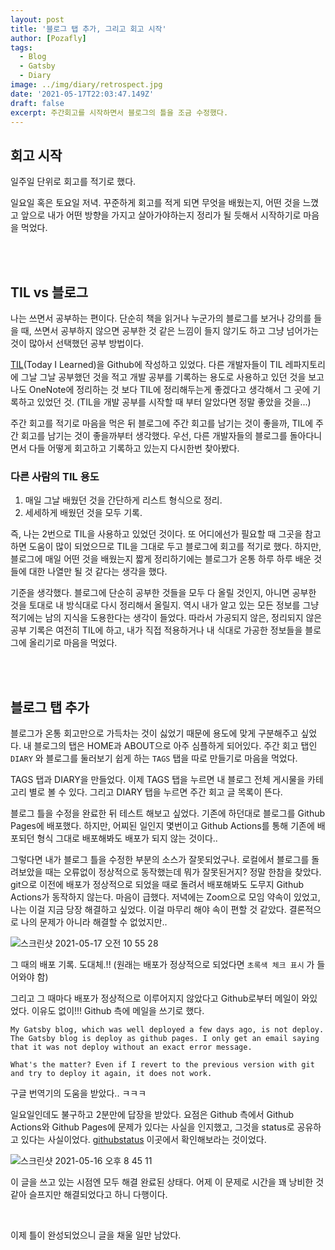 ```yaml
---
layout: post
title: '블로그 탭 추가, 그리고 회고 시작'
author: [Pozafly]
tags:
  - Blog
  - Gatsby
  - Diary
image: ../img/diary/retrospect.jpg
date: '2021-05-17T22:03:47.149Z'
draft: false
excerpt: 주간회고를 시작하면서 블로그의 틀을 조금 수정했다.
---
```


## 회고 시작

일주일 단위로 회고를 적기로 했다.

일요일 혹은 토요일 저녁. 꾸준하게 회고를 적게 되면 무엇을 배웠는지, 어떤 것을 느꼈고 앞으로 내가 어떤 방향을 가지고 살아가야하는지 정리가 될 듯해서 시작하기로 마음을 먹었다.

<br/>

<br/>

## TIL vs 블로그

나는 쓰면서 공부하는 편이다. 단순히 책을 읽거나 누군가의 블로그를 보거나 강의를 들을 때, 쓰면서 공부하지 않으면 공부한 것 같은 느낌이 들지 않기도 하고 그냥 넘어가는 것이 많아서 선택했던 공부 방법이다.

[TIL](https://github.com/pozafly/TIL)(Today I Learned)을 Github에 작성하고 있었다. 다른 개발자들이 TIL 레파지토리에 그날 그날 공부했던 것을 적고 개발 공부를 기록하는 용도로 사용하고 있던 것을 보고 나도 OneNote에 정리하는 것 보다 TIL에 정리해두는게 좋겠다고 생각해서 그 곳에 기록하고 있었던 것. (TIL을 개발 공부를 시작할 때 부터 알았다면 정말 좋았을 것을...)

주간 회고를 적기로 마음을 먹은 뒤 블로그에 주간 회고를 남기는 것이 좋을까, TIL에 주간 회고를 남기는 것이 좋을까부터 생각했다. 우선, 다른 개발자들의 블로그를 돌아다니면서 다들 어떻게 회고하고 기록하고 있는지 다시한번 찾아봤다.

### 다른 사람의 TIL 용도

1. 매일 그날 배웠던 것을 간단하게 리스트 형식으로 정리.
2. 세세하게 배웠던 것을 모두 기록.

즉, 나는 2번으로 TIL을 사용하고 있었던 것이다. 또 어디에선가 필요할 때 그곳을 참고하면 도움이 많이 되었으므로 TIL을 그대로 두고 블로그에 회고를 적기로 했다. 하지만, 블로그에 매일 어떤 것을 배웠는지 짧게 정리하기에는 블로그가 온통 하루 하루 배운 것들에 대한 나열만 될 것 같다는 생각을 했다.

기준을 생각했다. 블로그에 단순히 공부한 것들을 모두 다 올릴 것인지, 아니면 공부한 것을 토대로 내 방식대로 다시 정리해서 올릴지. 역시 내가 알고 있는 모든 정보를 그냥 적기에는 남의 지식을 도용한다는 생각이 들었다. 따라서 가공되지 않은, 정리되지 않은 공부 기록은 여전히 TIL에 하고, 내가 직접 적용하거나 내 식대로 가공한 정보들을 블로그에 올리기로 마음을 먹었다.

<br/>

<br/>

## 블로그 탭 추가

블로그가 온통 회고만으로 가득차는 것이 싫었기 때문에 용도에 맞게 구분해주고 싶었다. 내 블로그의 탭은 HOME과 ABOUT으로 아주 심플하게 되어있다. 주간 회고 탭인 `DIARY` 와 블로그를 둘러보기 쉽게 하는 `TAGS` 탭을 따로 만들기로 마음을 먹었다.

TAGS 탭과 DIARY을 만들었다. 이제 TAGS 탭을 누르면 내 블로그 전체 게시물을 카테고리 별로 볼 수 있다. 그리고 DIARY 탭을 누르면 주간 회고 글 목록이 뜬다.

블로그 틀을 수정을 완료한 뒤 테스트 해보고 싶었다. 기존에 하던대로 블로그를 Github Pages에 배포했다. 하지만, 어찌된 일인지 몇번이고 Github Actions를 통해 기존에 배포되던 형식 그대로 배포해봐도 배포가 되지 않는 것이다..

그렇다면 내가 블로그 틀을 수정한 부분의 소스가 잘못되었구나. 로컬에서 블로그를 돌려보았을 때는 오류없이 정상적으로 동작했는데 뭐가 잘못된거지? 정말 한참을 찾았다. git으로 이전에 배포가 정상적으로 되었을 때로 돌려서 배포해봐도 도무지 Github Actions가 동작하지 않는다. 마음이 급했다. 저녁에는 Zoom으로 모임 약속이 있었고, 나는 이걸 지금 당장 해결하고 싶었다. 이걸 마무리 해야 속이 편할 것 같았다. 결론적으로 나의 문제가 아니라 해결할 수 없었지만..

![스크린샷 2021-05-17 오전 10 55 28](https://user-images.githubusercontent.com/59427983/118422574-71ac5580-b6fe-11eb-92aa-cd2ea7578abc.png)

그 때의 배포 기록. 도대체.!! (원래는 배포가 정상적으로 되었다면 `초록색 체크 표시` 가 들어와야 함)

그리고 그 때마다 배포가 정상적으로 이루어지지 않았다고 Github로부터 메일이 와있었다. 이유도 없이!!! Github 측에 메일을 쓰기로 했다.

```
My Gatsby blog, which was well deployed a few days ago, is not deploy. The Gatsby blog is deploy as github pages. I only get an email saying that it was not deploy without an exact error message.

What's the matter? Even if I revert to the previous version with git and try to deploy it again, it does not work.
```

구글 번역기의 도움을 받았다.. ㅋㅋㅋ

일요일인데도 불구하고 2분만에 답장을 받았다. 요점은 Github 측에서 Github Actions와 Github Pages에 문제가 있다는 사실을 인지했고, 그것을 status로 공유하고 있다는 사실이었다. [githubstatus](https://www.githubstatus.com/) 이곳에서 확인해보라는 것이었다.

![스크린샷 2021-05-16 오후 8 45 11](https://user-images.githubusercontent.com/59427983/118423241-89380e00-b6ff-11eb-89bd-f3c978a7cd5b.png)

이 글을 쓰고 있는 시점엔 모두 해결 완료된 상태다. 어제 이 문제로 시간을 꽤 낭비한 것 같아 슬프지만 해결되었다고 하니 다행이다.

<br/>

이제 틀이 완성되었으니 글을 채울 일만 남았다.
